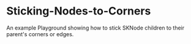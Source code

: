 # Sticking-Nodes-to-Corners
An example Playground showing how to stick SKNode children to their parent's corners or edges.
